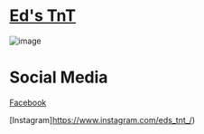 # [Ed's TnT](https://edstnt.com/)
![image](https://user-images.githubusercontent.com/104687767/167275205-91d96b63-d8a2-44c7-9ae0-4f0fe4716674.png)


# Social Media
[Facebook](https://www.facebook.com/Eds-TnTwwwedstntcom-267685303268614/)

[Instagram]https://www.instagram.com/eds_tnt_/)
